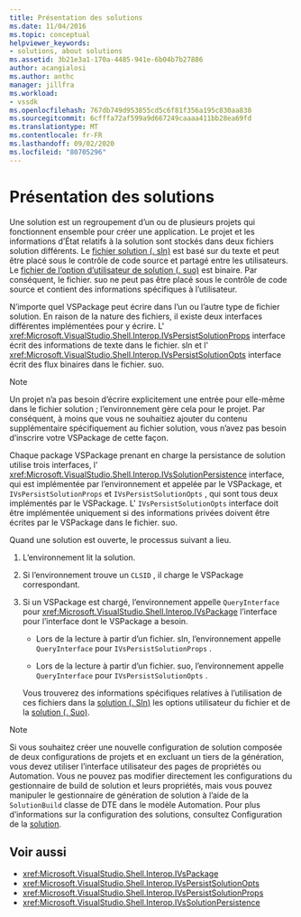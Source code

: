 ```yaml
---
title: Présentation des solutions
ms.date: 11/04/2016
ms.topic: conceptual
helpviewer_keywords:
- solutions, about solutions
ms.assetid: 3b21e3a1-170a-4485-941e-6b04b7b27886
author: acangialosi
ms.author: anthc
manager: jillfra
ms.workload:
- vssdk
ms.openlocfilehash: 767db749d953855cd5c6f81f356a195c830aa838
ms.sourcegitcommit: 6cfffa72af599a9d667249caaaa411bb28ea69fd
ms.translationtype: MT
ms.contentlocale: fr-FR
ms.lasthandoff: 09/02/2020
ms.locfileid: "80705296"
---
```

# <a name="solutions-overview"></a>Présentation des solutions

Une solution est un regroupement d’un ou de plusieurs projets qui fonctionnent ensemble pour créer une application. Le projet et les informations d’État relatifs à la solution sont stockés dans deux fichiers solution différents. Le [fichier solution (. sln)](solution-dot-sln-file.md) est basé sur du texte et peut être placé sous le contrôle de code source et partagé entre les utilisateurs. Le [fichier de l’option d’utilisateur de solution (. suo)](solution-user-options-dot-suo-file.md) est binaire. Par conséquent, le fichier. suo ne peut pas être placé sous le contrôle de code source et contient des informations spécifiques à l’utilisateur.

N’importe quel VSPackage peut écrire dans l’un ou l’autre type de fichier solution. En raison de la nature des fichiers, il existe deux interfaces différentes implémentées pour y écrire. L' <xref:Microsoft.VisualStudio.Shell.Interop.IVsPersistSolutionProps> interface écrit des informations de texte dans le fichier. sln et l' <xref:Microsoft.VisualStudio.Shell.Interop.IVsPersistSolutionOpts> interface écrit des flux binaires dans le fichier. suo.

> [!NOTE]
> Un projet n’a pas besoin d’écrire explicitement une entrée pour elle-même dans le fichier solution ; l’environnement gère cela pour le projet. Par conséquent, à moins que vous ne souhaitiez ajouter du contenu supplémentaire spécifiquement au fichier solution, vous n’avez pas besoin d’inscrire votre VSPackage de cette façon.

Chaque package VSPackage prenant en charge la persistance de solution utilise trois interfaces, l' <xref:Microsoft.VisualStudio.Shell.Interop.IVsSolutionPersistence> interface, qui est implémentée par l’environnement et appelée par le VSPackage, et `IVsPersistSolutionProps` et `IVsPersistSolutionOpts` , qui sont tous deux implémentés par le VSPackage. L' `IVsPersistSolutionOpts` interface doit être implémentée uniquement si des informations privées doivent être écrites par le VSPackage dans le fichier. suo.

Quand une solution est ouverte, le processus suivant a lieu.

1. L’environnement lit la solution.

2. Si l’environnement trouve un `CLSID` , il charge le VSPackage correspondant.

3. Si un VSPackage est chargé, l’environnement appelle `QueryInterface` pour <xref:Microsoft.VisualStudio.Shell.Interop.IVsPackage> l’interface pour l’interface dont le VSPackage a besoin.

   - Lors de la lecture à partir d’un fichier. sln, l’environnement appelle `QueryInterface` pour `IVsPersistSolutionProps` .

   - Lors de la lecture à partir d’un fichier. suo, l’environnement appelle `QueryInterface` pour `IVsPersistSolutionOpts` .

   Vous trouverez des informations spécifiques relatives à l’utilisation de ces fichiers dans la [solution (. Sln)](../../extensibility/internals/solution-dot-sln-file.md) les options utilisateur du fichier et de la [solution (. Suo)](../../extensibility/internals/solution-user-options-dot-suo-file.md).

> [!NOTE]
> Si vous souhaitez créer une nouvelle configuration de solution composée de deux configurations de projets et en excluant un tiers de la génération, vous devez utiliser l’interface utilisateur des pages de propriétés ou Automation. Vous ne pouvez pas modifier directement les configurations du gestionnaire de build de solution et leurs propriétés, mais vous pouvez manipuler le gestionnaire de génération de solution à l’aide de la `SolutionBuild` classe de DTE dans le modèle Automation. Pour plus d’informations sur la configuration des solutions, consultez Configuration de la [solution](../../extensibility/internals/solution-configuration.md).

## <a name="see-also"></a>Voir aussi

- <xref:Microsoft.VisualStudio.Shell.Interop.IVsPackage>
- <xref:Microsoft.VisualStudio.Shell.Interop.IVsPersistSolutionOpts>
- <xref:Microsoft.VisualStudio.Shell.Interop.IVsPersistSolutionProps>
- <xref:Microsoft.VisualStudio.Shell.Interop.IVsSolutionPersistence>
